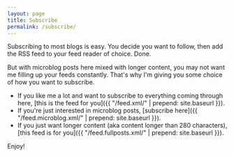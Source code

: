```yaml
---
layout: page
title: Subscribe
permalink: /subscribe/
---
```


Subscribing to most blogs is easy. You decide you want to follow, then add the RSS feed to your feed reader of choice. Done. 

But with microblog posts here mixed with longer content, you may not want me filling up your feeds constantly. That's why I'm giving you some choice of how you want to subscribe.

- If you like me a lot and want to subscribe to everything coming through here, [this is the feed for you]({{ "/feed.xml/" | prepend: site.baseurl }}).
- If you're just interested in microblog posts, [subscribe here]({{ "/feed.microblog.xml/" | prepend: site.baseurl }}).
- If you just want longer content (aka content longer than 280 characters), [this feed is for you]({{ "/feed.fullposts.xml/" | prepend: site.baseurl }}). 

Enjoy!